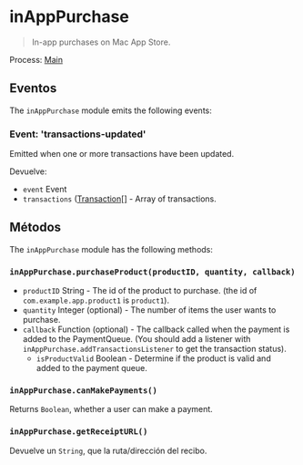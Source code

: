 # inAppPurchase

> In-app purchases on Mac App Store.

Process: [Main](../glossary.md#main-process)

## Eventos

The `inAppPurchase` module emits the following events:

### Event: 'transactions-updated'

Emitted when one or more transactions have been updated.

Devuelve:

* `event` Event
* `transactions` ([Transaction[]](structures/transaction.md) - Array of transactions.

## Métodos

The `inAppPurchase` module has the following methods:

### `inAppPurchase.purchaseProduct(productID, quantity, callback)`

* `productID` String - The id of the product to purchase. (the id of `com.example.app.product1` is `product1`).
* `quantity` Integer (optional) - The number of items the user wants to purchase.
* `callback` Function (optional) - The callback called when the payment is added to the PaymentQueue. (You should add a listener with `inAppPurchase.addTransactionsListener` to get the transaction status). 
  * `isProductValid` Boolean - Determine if the product is valid and added to the payment queue.

### `inAppPurchase.canMakePayments()`

Returns `Boolean`, whether a user can make a payment.

### `inAppPurchase.getReceiptURL()`

Devuelve un `String`, que la ruta/dirección del recibo.